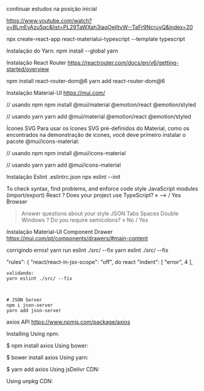 
continuar estudos na posição inicial

https://www.youtube.com/watch?v=BLmEyAzu5qc&list=PL29TaWXah3iaqOejItvW--TaFr9NcruyQ&index=20





npx create-react-app react-materialui-typescript --template typescript

Instalação do Yarn:
npm install --global yarn


Instalação React Router 
https://reactrouter.com/docs/en/v6/getting-started/overview

npm install react-router-dom@6
yarn add react-router-dom@6


Instalação Material-UI
https://mui.com/

// usando npm
npm install @mui/material @emotion/react @emotion/styled

// usando yarn
yarn add @mui/material @emotion/react @emotion/styled


Ícones SVG
Para usar os ícones SVG pré-definidos do Material, como os encontrados na demonstração de ícones, você deve primeiro instalar o pacote @mui/icons-material:

// usando npm
npm install @mui/icons-material

// usando yarn
yarn add @mui/icons-material


Instalação Eslint .eslintrc.json
npx eslint --init

 To check syntax, find problems, and enforce code style
 JavaScript modules (import/export)
 React
 ? Does your project use TypeScript? » --> / Yes
  Browser
  > Answer questions about your style
  JSON
  > Tabs
  Spaces
  > Double
> Windows
? Do you require semicolons? » No / Yes



Instalação Material-UI Component Drawer
https://mui.com/pt/components/drawers/#main-content



corrigindo erros! yarn run eslint ./src/ --fix yarn eslint ./src/ --fix

"rules": { "react/react-in-jsx-scope": "off", do react "indent": [ "error", 4 ],

    validando:
    yarn eslint ./src/ --fix



    # JSON Server
    npm i json-server
    yarn add json-server




axios API
https://www.npmjs.com/package/axios


Installing
Using npm:

$ npm install axios
Using bower:

$ bower install axios
Using yarn:

$ yarn add axios
Using jsDelivr CDN:

<script src="https://cdn.jsdelivr.net/npm/axios/dist/axios.min.js"></script>
Using unpkg CDN:

<script src="https://unpkg.com/axios/dist/axios.min.js"></scrip